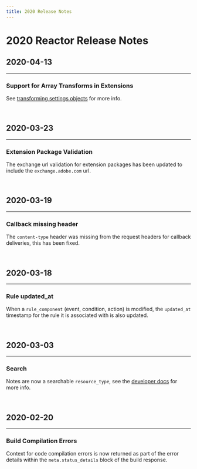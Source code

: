 ```yaml
---
title: 2020 Release Notes
---
```


# 2020 Reactor Release Notes

## 2020-04-13

<hr class="spectrum-Rule spectrum-Rule--medium">

### Support for Array Transforms in Extensions

See [transforming settings objects](https://developer.adobelaunch.com/extensions/reference/extension-manifest/#transforming-settings-objects) for more info.

<br>

## 2020-03-23

<hr class="spectrum-Rule spectrum-Rule--medium">

### Extension Package Validation

The exchange url validation for extension packages has been updated to include the `exchange.adobe.com` url.

<br>

## 2020-03-19

<hr class="spectrum-Rule spectrum-Rule--medium">

### Callback missing header

The `content-type` header was missing from the request headers for callback deliveries, this has been fixed.

<br>

## 2020-03-18

<hr class="spectrum-Rule spectrum-Rule--medium">

### Rule updated_at

When a `rule_component` (event, condition, action) is modified, the `updated_at` timestamp for the rule it is associated with is also updated.

<br>

## 2020-03-03

<hr class="spectrum-Rule spectrum-Rule--medium">

### Search

Notes are now a searchable `resource_type`, see the [developer docs](https://developer.adobelaunch.com/api/reference/1.0/search/perform/) for more info.

<br>

## 2020-02-20

<hr class="spectrum-Rule spectrum-Rule--medium">

### Build Compilation Errors

Context for code compilation errors is now returned as part of the error details within the `meta.status_details` block of the build response.

<br>
